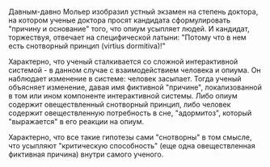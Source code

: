 Давным-давно Мольер изобразил устный экзамен на степень доктора, на котором ученые доктора просят кандидата сформулировать "причину и основание" того, что опиум усыпляет людей. И кандидат, торжествуя, отвечает на специфической латыни: "Потому что в нем есть снотворный принцип (virtius dormitiva)!"

Характерно, что ученый сталкивается со сложной интерактивной системой - в данном случае с взаимодействием человека и опиума. Он наблюдает изменение в системе: человек засыпает. Тогда ученый объясняет изменение, давая имя фиктивной "причине", локализованной в том или ином компоненте интерактивной системы. Либо опиум содержит овеществленный снотворный принцип, либо человек содержит овеществленную потребность в сне, "адормитоз", который "выражается" в его реакции на опиум.

Характерно, что все такие гипотезы сами "снотворны" в том смысле, что усыпляют "критическую способность" (еще одна овеществленная фиктивная причина) внутри самого ученого.